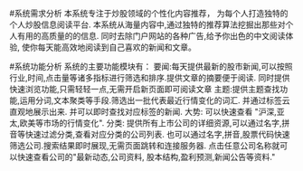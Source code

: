 #系统需求分析
本系统专注于炒股领域的个性化内容推荐，
为每个人打造独特的个人炒股信息阅读平台.
本系统从海量内容中,通过独特的推荐算法挖掘出那些对个人有用的高质量的的信息.
同时去除门户网站的各种广告,给予你出色的中文阅读体验,
使你每天能高效地阅读到自己喜欢的新闻和文章。


#系统功能分析
系统的主要功能模块有：
要闻:每天提供最新的股市新闻,可以按照行业,时间,点击量等诸多指标进行筛选和排序.提供文章的摘要便于阅读.
同时提供快速浏览功能,只需轻轻一点,无需开启新页面即可阅读文章
主题:提供主题查找功能,运用分词,文本聚类等手段.筛选出一批代表最近行情变化的词汇. 并通过标签云直观地展示出来. 并可以即时查找对应标签的新闻.
大势: 可以快速查看 "沪深,亚太,欧美等市场的行情变化".
分类: 提供所有上市公司的详细资源,可以通过名字,拼音等快速过滤分类,查看对应分类的公司列表. 也可以通过名字,拼音,股票代码快速筛选公司.搜索结果即时展现,无需页面跳转和连接服务器. 点击任意公司名称就可以快速查看公司的"最新动态,公司资料, 股本结构,盈利预测,新闻公告等资料."


